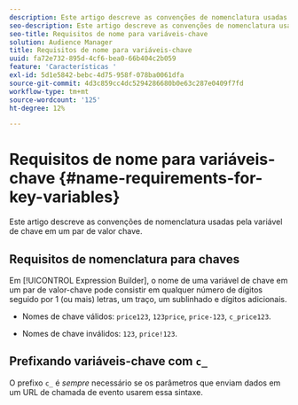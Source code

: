 ```yaml
---
description: Este artigo descreve as convenções de nomenclatura usadas pela variável de chave em um par de valor chave.
seo-description: Este artigo descreve as convenções de nomenclatura usadas pela variável de chave em um par de valor chave.
seo-title: Requisitos de nome para variáveis-chave
solution: Audience Manager
title: Requisitos de nome para variáveis-chave
uuid: fa72e732-895d-4cf6-bea0-66b404c2b059
feature: 'Características '
exl-id: 5d1e5842-bebc-4d75-958f-078ba0061dfa
source-git-commit: 4d3c859cc4dc5294286680b0e63c287e0409f7fd
workflow-type: tm+mt
source-wordcount: '125'
ht-degree: 12%

---
```


# Requisitos de nome para variáveis-chave {#name-requirements-for-key-variables}

Este artigo descreve as convenções de nomenclatura usadas pela variável de chave em um par de valor chave.

## Requisitos de nomenclatura para chaves

<!-- c_tb_key_name_requirements.xml -->

Em [!UICONTROL Expression Builder], o nome de uma variável de chave em um par de valor-chave pode consistir em qualquer número de dígitos seguido por 1 (ou mais) letras, um traço, um sublinhado e dígitos adicionais.

* Nomes de chave válidos: `price123`, `123price`, `price-123`, `c_price123`.

* Nomes de chave inválidos: `123`, `price!123`.

## Prefixando variáveis-chave com `c_`

O prefixo `c_` é *sempre* necessário se os parâmetros que enviam dados em um URL de chamada de evento usarem essa sintaxe.
